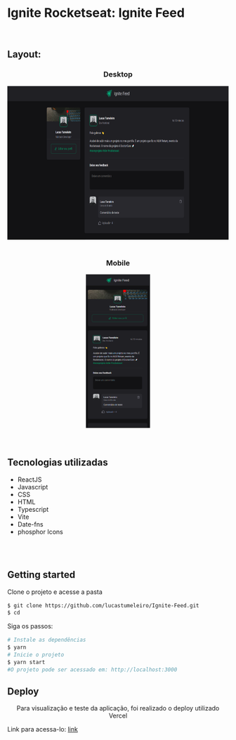 # Ignite Rocketseat: Ignite Feed

<br/>

## Layout:

<h3 align="center">Desktop</h3>
<div align="center">
  <img height="350" src="./src/assets/image/ignite-feed-desktop.PNG"  />
</div>

<br/>

<h3 align="center">Mobile</h3>
<div align="center">
  <img height="350" src="./src/assets/image/ignite-feed-mobile.PNG"  />
</div>

<br/>
<br/>

## Tecnologias utilizadas

-   ReactJS
-   Javascript
-   CSS
-   HTML
-   Typescript
-   Vite
-   Date-fns
-   phosphor Icons

<br/>
<br/>

## Getting started

Clone o projeto e acesse a pasta

```bash
$ git clone https://github.com/lucastumeleiro/Ignite-Feed.git
$ cd
```

Siga os passos:

```bash
# Instale as dependências
$ yarn
# Inicie o projeto
$ yarn start
#O projeto pode ser acessado em: http://localhost:3000
```

## Deploy

<p align="center"> Para visualização e teste da aplicação, foi realizado o deploy utilizado Vercel</p>
<p>Link para acessa-lo: <a href="link">link</a></p>

<br/>
<br/>

